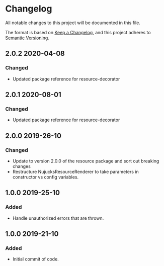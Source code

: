 # Changelog

All notable changes to this project will be documented in this file.

The format is based on [Keep a Changelog](https://keepachangelog.com/en/1.0.0/),
and this project adheres to [Semantic Versioning](https://semver.org/spec/v2.0.0.html).

## 2.0.2 2020-04-08

### Changed

- Updated package reference for resource-decorator

## 2.0.1 2020-08-01

### Changed

- Updated package reference for resource-decorator

## 2.0.0 2019-26-10

### Changed

- Update to version 2.0.0 of the resource package and sort out breaking changes
- Restructure NujucksResourceRenderer to take parameters in constructor vs config variables.

## 1.0.0 2019-25-10

### Added

- Handle unauthorized errors that are thrown.

## 1.0.0 2019-21-10

### Added

- Initial commit of code. 
